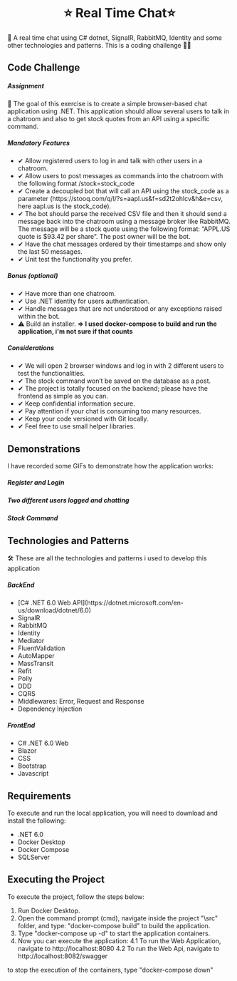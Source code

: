 <h1 align="center">
⭐ Real Time Chat⭐ 
</h1>
💬 A real time chat using C# dotnet, SignalR, RabbitMQ, Identity and some other technologies and patterns. This is a coding challenge 👨‍💻

## Code Challenge

##### Assignment
📌 The goal of this exercise is to create a simple browser-based chat application using .NET.
This application should allow several users to talk in a chatroom and also to get stock quotes from an API using a specific command.

##### Mandatory Features
<ul>
	<li>✔ Allow registered users to log in and talk with other users in a chatroom.</li>
	<li>✔ Allow users to post messages as commands into the chatroom with the following format /stock=stock_code</li>
	<li>✔ Create a decoupled bot that will call an API using the stock_code as a parameter
(https://stooq.com/q/l/?s=aapl.us&f=sd2t2ohlcv&h&e=csv, here aapl.us is the
stock_code).</li>
	<li>✔ The bot should parse the received CSV file and then it should send a message back
	into the chatroom using a message broker like RabbitMQ. The message will be a stock quote
using the following format: “APPL.US quote is $93.42 per share”. The post owner will be
the bot.</li>
	<li>✔ Have the chat messages ordered by their timestamps and show only the last 50
messages.</li>
	<li>✔ Unit test the functionality you prefer.</li>
</ul>

##### Bonus (optional)
<ul>
	<li>✔ Have more than one chatroom.</li>
	<li>✔ Use .NET identity for users authentication.</li>
	<li>✔ Handle messages that are not understood or any exceptions raised within the bot.</li>
	<li>⚠️ Build an installer. <b>=> I used docker-compose to build and run the application, i'm not sure if that counts</b></li>
</ul>

##### Considerations
<ul>
	<li>✔ We will open 2 browser windows and log in with 2 different users to test the
functionalities.</li>
	<li>✔ The stock command won’t be saved on the database as a post.</li>
	<li>✔ The project is totally focused on the backend; please have the frontend as simple as you
can.</li>
	<li>✔ Keep confidential information secure.</li>
	<li>✔ Pay attention if your chat is consuming too many resources.</li>
	<li>✔ Keep your code versioned with Git locally.</li>
	<li>✔ Feel free to use small helper libraries.</li>
</ul>

## Demonstrations
I have recorded some GIFs to demonstrate how the application works:

##### Register and Login

##### Two different users logged and chatting

##### Stock Command

## Technologies and Patterns
🛠 These are all the technologies and patterns i used to develop this application
##### BackEnd
<ul>
	<li>[C# .NET 6.0 Web API](https://dotnet.microsoft.com/en-us/download/dotnet/6.0)</li>
	<li><a url="https://www.nuget.org/packages/Microsoft.AspNetCore.SignalR">SignalR</a></li>
	<li><a url="https://www.nuget.org/packages/MassTransit.RabbitMQ/8.0.6-develop.537">RabbitMQ</a></li>
	<li><a url="https://www.nuget.org/packages/Microsoft.AspNetCore.Identity">Identity</a></li>
	<li><a url="https://www.nuget.org/packages/MediatR">Mediator</a></li>
	<li><a url="https://www.nuget.org/packages/FluentValidation">FluentValidation</a></li>
	<li><a url="https://www.nuget.org/packages/AutoMapper">AutoMapper</a></li>
	<li><a url="https://www.nuget.org/packages/MassTransit/8.0.6-develop.537">MassTransit</a></li>
	<li><a url="https://www.nuget.org/packages/Refit">Refit</a></li>
	<li><a url="https://www.nuget.org/packages/Polly">Polly</a></li>
	<li><a url=""></a>DDD</li>
	<li><a url=""></a>CQRS</li>
	<li><a url=""></a>Middlewares: Error, Request and Response</li>
	<li><a url=""></a>Dependency Injection</li>
</ul>

##### FrontEnd
<ul>
	<li><a url="https://dotnet.microsoft.com/en-us/download/dotnet/6.0">C# .NET 6.0 Web</a></li>
	<li><a url="https://docs.microsoft.com/pt-br/aspnet/core/blazor/?view=aspnetcore-6.0">Blazor</a></li>
	<li><a url="https://www.w3schools.com/css/">CSS</a></li>
	<li><a url="https://getbootstrap.com/">Bootstrap</a></li>
	<li><a url="https://developer.mozilla.org/pt-BR/docs/Web/JavaScript">Javascript</a></li>
</ul>

## Requirements
To execute and run the local application, you will need to download and install the following:
<ul>
	<li><a url="https://dotnet.microsoft.com/en-us/download/dotnet/6.0">.NET 6.0</a></li>
	<li><a url="https://docs.docker.com/desktop/#download-and-install">Docker Desktop</a></li>
	<li><a url="https://docs.docker.com/compose/install/compose-desktop/">Docker Compose</a></li>
	<li><a url="https://www.microsoft.com/pt-br/sql-server/sql-server-downloads">SQLServer</a></li>
</ul>

## Executing the Project
To execute the project, follow the steps below:
1. Run Docker Desktop.
2. Open the command prompt (cmd), navigate inside the project "\src" folder, and type: "docker-compose build" to build the application.
3. Type "docker-compose up -d" to start the application containers.
4. Now you can execute the application:
   4.1 To run the Web Application, navigate to http://localhost:8080
   4.2 To run the Web Api, navigate to http://localhost:8082/swagger 

to stop the execution of the containers, type "docker-compose down"
